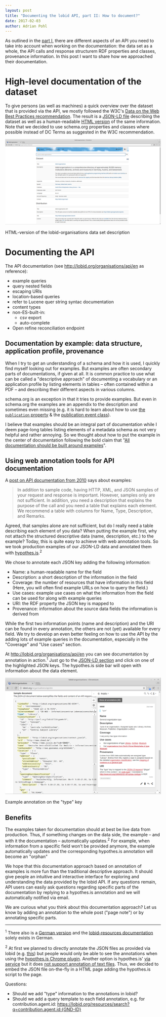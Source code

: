 ```yaml
---
layout: post
title: "Documenting the lobid API, part II: How to document?"
date: 2017-02-03
author: Adrian Pohl
---
```

As outlined in the [part I](http://blog.lobid.org/2017/02/23/api-documentation-1.html), there are different aspects of an API you need to take into account when working on the documentation: the data set as a whole, the API calls and response structurem RDF properties and classes, provenance information. In this post I want to share how we approached their documentation.

# High-level documentation of the dataset

To give persons (as well as machines) a quick overview over the dataset that is provided via the API, we mostly followed the W3C's [Data on the Web Best Practices recommendation](https://www.w3.org/TR/dwbp/#metadata). The result is a [JSON-LD file](http://lobid.org/organisations/dataset.jsonld) describing the dataset as well as a human-readable [HTML version](http://lobid.org/organisations/dataset) of the same information. Note that we decided to use schema.org properties and classes where possible instead of DC Terms as suggested in the W3C recommendation.

![Description of the lobid-organisations data set](/images/lobid-organisations-description.png) 

HTML-version of the lobid-organisations data set description

# Documenting the API

The API documentation (see http://lobid.org/organisations/api/en as reference):

- example queries
- query nested fields
- escaping URIs
- location-based queries
- refer to Lucene quer string syntac documentation
- content types
- non-ES-built-in:
  - csv export
  - auto-complete
- Open refine reconciliation endpoint

## Documentation by example: data structure, application profile, provenance

When I try to get an understanding of a schema and how it is used, I quickly find myself looking out for examples. But examples are often secondary parts of documentations, if given at all. It is common practice to use what can be called a "descriptive approach" of documenting a vocabulary or an application profile by listing elements in tables – often contained within a PDF – and describing their different aspects in various columns.

schema.org is an exception in that it tries to provide examples. But even in schema.org the examples are an appendix to the description and sometimes even missing (e.g. it is hard to learn about how to use [the `publication` property](http://schema.org/publication) & the [publication event class](http://schema.org/PublicationEvent)).

I believe that examples should be an integral part of documentation while I deem page-long tables listing elements of a metadata schema as not very helpful and rather annoying. So we thought about how to put the example in the center of documentation following the bold claim that "[All documentation should be built around examples](https://twitter.com/acka47/status/791271448245637120)".

## Using web annotation tools for API documentation

A [post on API documentation from 2010](https://www.programmableweb.com/news/web-api-documentation-best-practices/2010/08/12) says about examples:

> In addition to sample code, having HTTP, XML, and JSON samples of your request and response is important. However, samples only are not sufficient. In addition, you need a description that explains the purpose of the call and you need a table that explains each element. We recommend a table with columns for Name, Type, Description, and Remarks.

Agreed, that samples alone are not sufficient, but do I really need a table describing each element of you data? When putting the example first, why not attach the structured descriptive data (name, description, etc.) to the example? Today, this is quite easy to achieve with web annotation tools. So we took production examples of our JSON-LD data and annotated them with [hypothes.is](https://hypothes.is/).<sup>2</sup>

We chose to annotate each JSON key adding the following information:

- Name: a human-readable name for the field
- Description: a short description of the information in the field
- Coverage: the number of resources that have information in this field (Here, you will often find example URLs on how to query the field.)
- Use cases: example use cases on what the information from the field can be used for along with example queries
- URI: the RDF property the JSON key is mapped to
- Provenance: information about the source data fields the information is derived from

While the first two information points (name and description) and the URI can be found in every annotation, the others are not (yet) available for every field. We try to develop an even better feeling on how to use the API by the adding lots of example queries in the documentation, especially in the "Coverage" and "Use cases" section.

At http://lobid.org/organisations/api/en you can see documentation by annotation in action.<sup>1</sup> Just go to the [JSON-LD section](http://lobid.org/resources/api#jsonld) and click on one of the highlighted JSON keys. The hypothes.is side bar will open with information about the data element.

![Example annotation](/images/annotation-example.png) 

Example annotation on the "type" key

## Benefits

The examples taken for documentation should at best be live data from production. Thus, if something changes on the data side, the example – and with it the documentation – automatically updates.<sup>2</sup> For example, when information from a specific field won't be provided anymore, the example automatically updates and the corresponding hypothes.is annotation will become an "orphan"

We hope that this documentation approach based on annotation of examples is more fun than the traditional descriptive approach. It should give people an intuitive and interactive interface for exploring and understanding the data provided by the lobid API. If any questions remain, API users can easily ask questions regarding specific parts of the documentation by replying to a hypothes.is annotation and we will automatically notified via email.

We are curious what you think about this documentation approach? Let us know by adding an annotation to the whole post ("page note") or by annotating specific parts.

----

<sup>1</sup> There also is a [German version](http://lobid.org/organisations/api/de) and the [lobid-resources documentation](http://lobid.org/resources/api) solely exists in German.

<sup>2</sup> At first we planned to directly annotate the JSON files as provided via lobid (e.g. [this](http://lobid.org/organisations/DE-38?format=json)) but people would only be able to see the annotations when using the [hypothes.is Chrome plugin](https://chrome.google.com/webstore/detail/hypothesis-web-pdf-annota/bjfhmglciegochdpefhhlphglcehbmek). Another option is hypothes.is' [via service](https://via.hypothes.is/) but it does [not support annotation of text files](https://github.com/hypothesis/via/issues/79). Thus, we decided to embed the JSON file on-the-fly in a HTML page adding the hypothes.is script to the page.

Questions:

- Should we add "type" information to the annotations in lobid?
- Should we add a query template to each field annotation, e.g. for contribution.agent.id: https://lobid.org/resources/search?q=contribution.agent.id:{GND-ID}